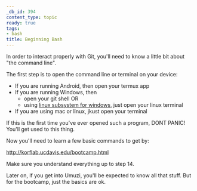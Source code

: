 ```yaml
---
_db_id: 394
content_type: topic
ready: true
tags:
- bash
title: Beginning Bash
---
```


In order to interact properly with Git, you'll need to know a little bit about "the command line".

The first step is to open the command line or terminal on your device:

- If you are running Android, then open your termux app
- If you are running Windows, then
  - open your git shell OR
  - using [linux subsystem for windows](https://itsfoss.com/install-bash-on-windows/), just open your linux terminal
- If you are using mac or linux, jkust open your terminal

If this is the first time you've ever opened such a program, DONT PANIC! You'll get used to this thing.

Now you'll need to learn a few basic commands to get by:

http://korflab.ucdavis.edu/bootcamp.html

Make sure you understand everything up to step 14.

Later on, if you get into Umuzi, you'll be expected to know all that stuff. But for the bootcamp, just the basics are ok.